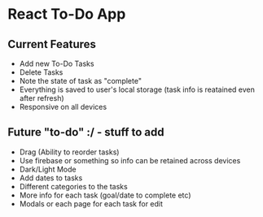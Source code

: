 # React To-Do App

## Current Features
* Add new To-Do Tasks
* Delete Tasks
* Note the state of task as "complete"
* Everything is saved to user's local storage (task info is reatained even after refresh)
* Responsive on all devices

## Future "to-do" :/ - stuff to add 
* Drag (Ability to reorder tasks)
* Use firebase or something so info can be retained across devices
* Dark/Light Mode
* Add dates to tasks
* Different categories to the tasks
* More info for each task (goal/date to complete etc)
* Modals or each page for each task for edit
